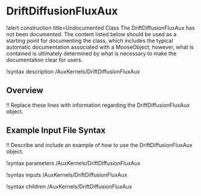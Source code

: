 # DriftDiffusionFluxAux

!alert construction title=Undocumented Class
The DriftDiffusionFluxAux has not been documented. The content listed below should be used as a starting point for
documenting the class, which includes the typical automatic documentation associated with a
MooseObject; however, what is contained is ultimately determined by what is necessary to make the
documentation clear for users.

!syntax description /AuxKernels/DriftDiffusionFluxAux

## Overview

!! Replace these lines with information regarding the DriftDiffusionFluxAux object.

## Example Input File Syntax

!! Describe and include an example of how to use the DriftDiffusionFluxAux object.

!syntax parameters /AuxKernels/DriftDiffusionFluxAux

!syntax inputs /AuxKernels/DriftDiffusionFluxAux

!syntax children /AuxKernels/DriftDiffusionFluxAux
